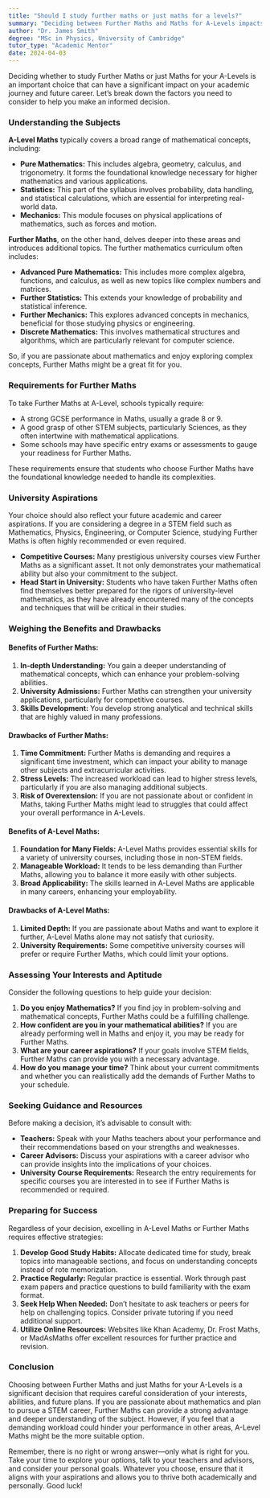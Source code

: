 ```yaml
---
title: "Should I study further maths or just maths for a levels?"
summary: "Deciding between Further Maths and Maths for A-Levels impacts your academic path and career; consider your goals and interests carefully."
author: "Dr. James Smith"
degree: "MSc in Physics, University of Cambridge"
tutor_type: "Academic Mentor"
date: 2024-04-03
---
```


Deciding whether to study Further Maths or just Maths for your A-Levels is an important choice that can have a significant impact on your academic journey and future career. Let’s break down the factors you need to consider to help you make an informed decision.

### Understanding the Subjects

**A-Level Maths** typically covers a broad range of mathematical concepts, including:

- **Pure Mathematics:** This includes algebra, geometry, calculus, and trigonometry. It forms the foundational knowledge necessary for higher mathematics and various applications.
- **Statistics:** This part of the syllabus involves probability, data handling, and statistical calculations, which are essential for interpreting real-world data.
- **Mechanics:** This module focuses on physical applications of mathematics, such as forces and motion.

**Further Maths**, on the other hand, delves deeper into these areas and introduces additional topics. The further mathematics curriculum often includes:

- **Advanced Pure Mathematics:** This includes more complex algebra, functions, and calculus, as well as new topics like complex numbers and matrices.
- **Further Statistics:** This extends your knowledge of probability and statistical inference.
- **Further Mechanics:** This explores advanced concepts in mechanics, beneficial for those studying physics or engineering.
- **Discrete Mathematics:** This involves mathematical structures and algorithms, which are particularly relevant for computer science.

So, if you are passionate about mathematics and enjoy exploring complex concepts, Further Maths might be a great fit for you.

### Requirements for Further Maths

To take Further Maths at A-Level, schools typically require:

- A strong GCSE performance in Maths, usually a grade 8 or 9.
- A good grasp of other STEM subjects, particularly Sciences, as they often intertwine with mathematical applications.
- Some schools may have specific entry exams or assessments to gauge your readiness for Further Maths.

These requirements ensure that students who choose Further Maths have the foundational knowledge needed to handle its complexities.

### University Aspirations

Your choice should also reflect your future academic and career aspirations. If you are considering a degree in a STEM field such as Mathematics, Physics, Engineering, or Computer Science, studying Further Maths is often highly recommended or even required. 

- **Competitive Courses:** Many prestigious university courses view Further Maths as a significant asset. It not only demonstrates your mathematical ability but also your commitment to the subject.
- **Head Start in University:** Students who have taken Further Maths often find themselves better prepared for the rigors of university-level mathematics, as they have already encountered many of the concepts and techniques that will be critical in their studies.

### Weighing the Benefits and Drawbacks

#### Benefits of Further Maths:

1. **In-depth Understanding:** You gain a deeper understanding of mathematical concepts, which can enhance your problem-solving abilities.
2. **University Admissions:** Further Maths can strengthen your university applications, particularly for competitive courses.
3. **Skills Development:** You develop strong analytical and technical skills that are highly valued in many professions.

#### Drawbacks of Further Maths:

1. **Time Commitment:** Further Maths is demanding and requires a significant time investment, which can impact your ability to manage other subjects and extracurricular activities.
2. **Stress Levels:** The increased workload can lead to higher stress levels, particularly if you are also managing additional subjects.
3. **Risk of Overextension:** If you are not passionate about or confident in Maths, taking Further Maths might lead to struggles that could affect your overall performance in A-Levels.

#### Benefits of A-Level Maths:

1. **Foundation for Many Fields:** A-Level Maths provides essential skills for a variety of university courses, including those in non-STEM fields.
2. **Manageable Workload:** It tends to be less demanding than Further Maths, allowing you to balance it more easily with other subjects.
3. **Broad Applicability:** The skills learned in A-Level Maths are applicable in many careers, enhancing your employability.

#### Drawbacks of A-Level Maths:

1. **Limited Depth:** If you are passionate about Maths and want to explore it further, A-Level Maths alone may not satisfy that curiosity.
2. **University Requirements:** Some competitive university courses will prefer or require Further Maths, which could limit your options.

### Assessing Your Interests and Aptitude

Consider the following questions to help guide your decision:

1. **Do you enjoy Mathematics?** If you find joy in problem-solving and mathematical concepts, Further Maths could be a fulfilling challenge.
2. **How confident are you in your mathematical abilities?** If you are already performing well in Maths and enjoy it, you may be ready for Further Maths.
3. **What are your career aspirations?** If your goals involve STEM fields, Further Maths can provide you with a necessary advantage.
4. **How do you manage your time?** Think about your current commitments and whether you can realistically add the demands of Further Maths to your schedule.

### Seeking Guidance and Resources

Before making a decision, it’s advisable to consult with:

- **Teachers:** Speak with your Maths teachers about your performance and their recommendations based on your strengths and weaknesses.
- **Career Advisors:** Discuss your aspirations with a career advisor who can provide insights into the implications of your choices.
- **University Course Requirements:** Research the entry requirements for specific courses you are interested in to see if Further Maths is recommended or required.

### Preparing for Success

Regardless of your decision, excelling in A-Level Maths or Further Maths requires effective strategies:

1. **Develop Good Study Habits:** Allocate dedicated time for study, break topics into manageable sections, and focus on understanding concepts instead of rote memorization.
2. **Practice Regularly:** Regular practice is essential. Work through past exam papers and practice questions to build familiarity with the exam format.
3. **Seek Help When Needed:** Don’t hesitate to ask teachers or peers for help on challenging topics. Consider private tutoring if you need additional support.
4. **Utilize Online Resources:** Websites like Khan Academy, Dr. Frost Maths, or MadAsMaths offer excellent resources for further practice and revision.

### Conclusion

Choosing between Further Maths and just Maths for your A-Levels is a significant decision that requires careful consideration of your interests, abilities, and future plans. If you are passionate about mathematics and plan to pursue a STEM career, Further Maths can provide a strong advantage and deeper understanding of the subject. However, if you feel that a demanding workload could hinder your performance in other areas, A-Level Maths might be the more suitable option.

Remember, there is no right or wrong answer—only what is right for you. Take your time to explore your options, talk to your teachers and advisors, and consider your personal goals. Whatever you choose, ensure that it aligns with your aspirations and allows you to thrive both academically and personally. Good luck!
    